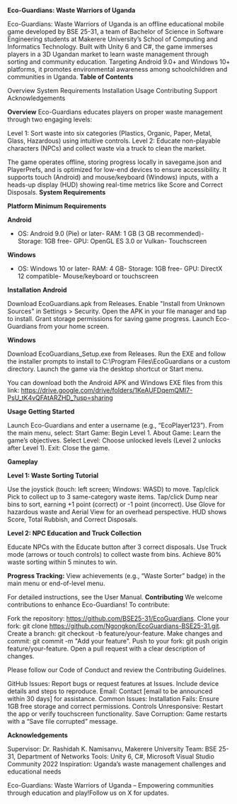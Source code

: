 **Eco-Guardians: Waste Warriors of Uganda**

Eco-Guardians: Waste Warriors of Uganda is an offline educational mobile game developed by BSE 25-31, a team of Bachelor of Science in Software Engineering students at Makerere University’s School of Computing and Informatics Technology. Built with Unity 6 and C#, the game immerses players in a 3D Ugandan market to learn waste management through sorting and community education. Targeting Android 9.0+ and Windows 10+ platforms, it promotes environmental awareness among schoolchildren and communities in Uganda.
**Table of Contents**

Overview
System Requirements
Installation
Usage
Contributing
Support
Acknowledgements

**Overview**
Eco-Guardians educates players on proper waste management through two engaging levels:

Level 1: Sort waste into six categories (Plastics, Organic, Paper, Metal, Glass, Hazardous) using intuitive controls.
Level 2: Educate non-playable characters (NPCs) and collect waste via a truck to clean the market.

The game operates offline, storing progress locally in savegame.json and PlayerPrefs, and is optimized for low-end devices to ensure accessibility. It supports touch (Android) and mouse/keyboard (Windows) inputs, with a heads-up display (HUD) showing real-time metrics like Score and Correct Disposals.
**System Requirements**



**Platform
Minimum Requirements**



**Android**
- OS: Android 9.0 (Pie) or later- RAM: 1 GB (3 GB recommended)- Storage: 1GB free- GPU: OpenGL ES 3.0 or Vulkan- Touchscreen


**Windows**
- OS: Windows 10 or later- RAM: 4 GB- Storage: 1GB free- GPU: DirectX 12 compatible- Mouse/keyboard or touchscreen


**Installation**
**Android**

Download EcoGuardians.apk from Releases.
Enable "Install from Unknown Sources" in Settings > Security.
Open the APK in your file manager and tap to install.
Grant storage permissions for saving game progress.
Launch Eco-Guardians from your home screen.

**Windows**

Download EcoGuardians_Setup.exe from Releases.
Run the EXE and follow the installer prompts to install to C:\Program Files\EcoGuardians or a custom directory.
Launch the game via the desktop shortcut or Start menu.

You can download both the Android APK and Windows EXE files from this link: https://drive.google.com/drive/folders/1KeAUFDqemQMI7-PsU_tK4vQFAtARZHD_?usp=sharing

**Usage**
**Getting Started**

Launch Eco-Guardians and enter a username (e.g., “EcoPlayer123”).
From the main menu, select:
Start Game: Begin Level 1.
About Game: Learn the game’s objectives.
Select Level: Choose unlocked levels (Level 2 unlocks after Level 1).
Exit: Close the game.



**Gameplay**

**Level 1: Waste Sorting Tutorial**

Use the joystick (touch: left screen; Windows: WASD) to move.
Tap/click Pick to collect up to 3 same-category waste items.
Tap/click Dump near bins to sort, earning +1 point (correct) or -1 point (incorrect).
Use Glove for hazardous waste and Aerial View for an overhead perspective.
HUD shows Score, Total Rubbish, and Correct Disposals.


**Level 2: NPC Education and Truck Collection**

Educate NPCs with the Educate button after 3 correct disposals.
Use Truck mode (arrows or touch controls) to collect waste from bins.
Achieve 80% waste sorting within 5 minutes to win.


**Progress Tracking:** View achievements (e.g., “Waste Sorter” badge) in the main menu or end-of-level menu.



For detailed instructions, see the User Manual.
**Contributing**
We welcome contributions to enhance Eco-Guardians! To contribute:

Fork the repository: https://github.com/BSE25-31/EcoGuardians.
Clone your fork: git clone https://github.com/Ngongkon/EcoGuardians-BSE25-31.git.
Create a branch: git checkout -b feature/your-feature.
Make changes and commit: git commit -m "Add your feature".
Push to your fork: git push origin feature/your-feature.
Open a pull request with a clear description of changes.

Please follow our Code of Conduct and review the Contributing Guidelines.

GitHub Issues: Report bugs or request features at Issues. Include device details and steps to reproduce.
Email: Contact [email to be announced within 30 days] for assistance.
Common Issues:
Installation Fails: Ensure 1GB free storage and correct permissions.
Controls Unresponsive: Restart the app or verify touchscreen functionality.
Save Corruption: Game restarts with a “Save file corrupted” message.



**Acknowledgements**

Supervisor: Dr. Rashidah K. Namisanvu, Makerere University
Team: BSE 25-31, Department of Networks
Tools: Unity 6, C#, Microsoft Visual Studio Community 2022
Inspiration: Uganda’s waste management challenges and educational needs


Eco-Guardians: Waste Warriors of Uganda – Empowering communities through education and play!Follow us on X for updates.
